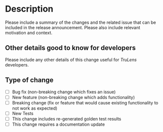 # Description

Please include a summary of the changes and the related issue that can be
included in the release announcement. Please also include relevant motivation
and context.

## Other details good to know for developers

Please include any other details of this change useful for _TruLens_ developers.

## Type of change

- [ ] Bug fix (non-breaking change which fixes an issue)
- [ ] New feature (non-breaking change which adds functionality)
- [ ] Breaking change (fix or feature that would cause existing functionality to
  not work as expected)
- [ ] New Tests
- [ ] This change includes re-generated golden test results
- [ ] This change requires a documentation update
